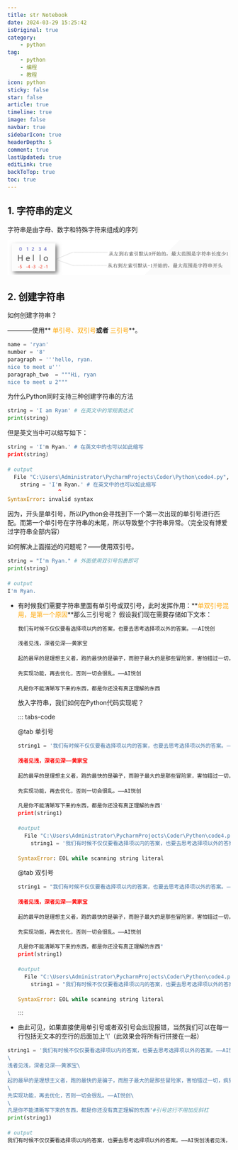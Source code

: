 ```yaml
---
title: str Notebook
date: 2024-03-29 15:25:42
isOriginal: true
category:
    - python
tag:
    - python
    - 编程
    - 教程
icon: python
sticky: false
star: false
article: true
timeline: true
image: false
navbar: true
sidebarIcon: true
headerDepth: 5
comment: true
lastUpdated: true
editLink: true
backToTop: true
toc: true
---
```


## 1. 字符串的定义

字符串是由字母、数字和特殊字符来组成的序列

![a4034a755a9502dce168bbee003b2cc](./4.str-Notebook.assets/a4034a755a9502dce168bbee003b2cc.png)

## 2. 创建字符串

如何创建字符串？

————使用**<span style="color : orange"> 单引号、双引号</span>**或者**<span style="color : orange"> 三引号</span>**。

```python
name = 'ryan'
number = '8'
paragraph = '''hello, ryan.
nice to meet u'''
paragraph_two  = """Hi, ryan
nice to meet u 2"""
```

为什么Python同时支持三种创建字符串的方法

```python
string = 'I am Ryan' # 在英文中的常规表达式
print(string)
```

但是英文当中可以缩写如下：

```python
string = 'I'm Ryan.' # 在英文中的也可以如此缩写
print(string)

# output
  File "C:\Users\Administrator\PycharmProjects\Coder\Python\code4.py", line 11
    string = 'I'm Ryan.' # 在英文中的也可以如此缩写
                ^
SyntaxError: invalid syntax
```

因为，开头是单引号，所以Python会寻找到下一个第一次出现的单引号进行匹配。而第一个单引号在字符串的末尾，所以导致整个字符串异常。（完全没有博爱过字符串全部内容）

如何解决上面描述的问题呢？——使用双引号。

```python
string = "I'm Ryan." # 外面使用双引号包裹即可
print(string)

# output
I'm Ryan.
```

- 有时候我们需要字符串里面有单引号或双引号，此时发挥作用：**<span style = "color : orange">单双引号混用，是第一个原因</span>**那么三引号呢？
    假设我们现在需要存储如下文本：

    ```python
    我们有时候不仅仅要看选择项以内的答案，也要去思考选择项以外的答案。——AI悦创
    
    浅者见浅，深者见深——黄家宝
    
    起的最早的是理想主义者，跑的最快的是骗子，而胆子最大的是那些冒险家，害怕错过一切，疯狂往里冲的是韭菜，而真正的成功者，可能还没有入场。
    
    先实现功能，再去优化，否则一切会很乱。——AI悦创
    
    凡是你不能清晰写下来的东西，都是你还没有真正理解的东西
    ```

    放入字符串，我们如何在Python代码实现呢？

    ::: tabs-code

    @tab 单引号

    ```python
    string1 = '我们有时候不仅仅要看选择项以内的答案，也要去思考选择项以外的答案。——AI悦创
    
    浅者见浅，深者见深——黄家宝
    
    起的最早的是理想主义者，跑的最快的是骗子，而胆子最大的是那些冒险家，害怕错过一切，疯狂往里冲的是韭菜，而真正的成功者，可能还没有入场。
    
    先实现功能，再去优化，否则一切会很乱。——AI悦创
    
    凡是你不能清晰写下来的东西，都是你还没有真正理解的东西'
    print(string1)
    
    #output
      File "C:\Users\Administrator\PycharmProjects\Coder\Python\code4.py", line 26
        string1 = '我们有时候不仅仅要看选择项以内的答案，也要去思考选择项以外的答案。——AI悦创
                                                                                                                                    ^
    SyntaxError: EOL while scanning string literal
    ```

    @tab 双引号

    ```python
    string1 = "我们有时候不仅仅要看选择项以内的答案，也要去思考选择项以外的答案。——AI悦创
    
    浅者见浅，深者见深——黄家宝
    
    起的最早的是理想主义者，跑的最快的是骗子，而胆子最大的是那些冒险家，害怕错过一切，疯狂往里冲的是韭菜，而真正的成功者，可能还没有入场。
    
    先实现功能，再去优化，否则一切会很乱。——AI悦创
    
    凡是你不能清晰写下来的东西，都是你还没有真正理解的东西"
    print(string1)
    
    #output
      File "C:\Users\Administrator\PycharmProjects\Coder\Python\code4.py", line 26
        string1 = "我们有时候不仅仅要看选择项以内的答案，也要去思考选择项以外的答案。——AI悦创
                                                                                                                                    ^
    SyntaxError: EOL while scanning string literal
    ```

    :::

- 由此可见，如果直接使用单引号或者双引号会出现报错，当然我们可以在每一行包括无文本的空行的后面加上‘\’（此效果会将所有行拼接在一起）

```python
string1 = '我们有时候不仅仅要看选择项以内的答案，也要去思考选择项以外的答案。——AI悦创\
\
浅者见浅，深者见深——黄家宝\
\
起的最早的是理想主义者，跑的最快的是骗子，而胆子最大的是那些冒险家，害怕错过一切，疯狂往里冲的是韭菜，而真正的成功者，可能还没有入场。\
\
先实现功能，再去优化，否则一切会很乱。——AI悦创\
\
凡是你不能清晰写下来的东西，都是你还没有真正理解的东西'#引号这行不用加反斜杠
print(string1)

# output
我们有时候不仅仅要看选择项以内的答案，也要去思考选择项以外的答案。——AI悦创浅者见浅，深者见深——黄家宝起的最早的是理想主义者，跑的最快的是骗子，而胆子最大的是那些冒险家，害怕错过一切，疯狂往里冲的是韭菜，而真正的成功者，可能还没有入场。先实现功能，再去优化，否则一切会很乱。——AI悦创凡是你不能清晰写下来的东西，都是你还没有真正理解的东西
```

